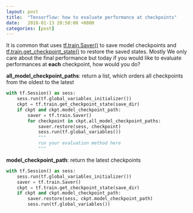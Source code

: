 ```yaml
---
layout: post
title:  "Tensorflow: how to evaluate performance at checkpoints"
date:   2018-01-13 20:50:00 +0800
categories: [post]
---
```



It is common that uses [tf.train.Saver()](https://www.tensorflow.org/api_docs/python/tf/train/Saver) to save model checkpoints and [tf.train.get_checkpoint_state()](https://www.tensorflow.org/api_docs/python/tf/train/get_checkpoint_state) to restore the saved states. Mostly We only care about the final performance but today if you would like to evaluate performances at **each** checkpoint, how would you do?


**all_model_checkpoint_paths**: return a list, which orders all checkpoints from the oldest to the latest

```python
with tf.Session() as sess:
	sess.run(tf.global_variables_initializer())
	ckpt = tf.train.get_checkpoint_state(save_dir)
	if ckpt and ckpt.model_checkpoint_path:
		saver = tf.train.Saver()
		for checkpoint in ckpt.all_model_checkpoint_paths:
			saver.restore(sess, checkpoint)
			sess.run(tf.global_variables())
			"""
			run your evaluation method here
			"""
```

**model_checkpoint_path**: return the latest checkpoints

```python
with tf.Session() as sess:
	sess.run(tf.global_variables_initializer())
	saver = tf.train.Saver()
	ckpt = tf.train.get_checkpoint_state(save_dir)
	if ckpt and ckpt.model_checkpoint_path:
		saver.restore(sess, ckpt.model_checkpoint_path)
		sess.run(tf.global_variables())
```
